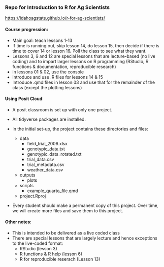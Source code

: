
### Repo for Introduction to R for Ag Scientists


https://idahoagstats.github.io/r-for-ag-scientists/


#### Course progression:

* Main goal: teach lessons 1-13
* If time is running out, skip lesson 14, do lesson 15, then decide if there is time to cover 14 or lesson 16. Poll the class to see what they want. 
* Lessons 3, 6 and 12 are special lessons that are lecture-based (no live coding) and to impart larger lessons on R programming (RStudio, R functions & documentation, reproducible research)
* in lessons 01 & 02, use the console 
* introduce and use .R files for lessons 14 & 15
* Introduce .qmd files in lesson 03 and use that for the remainder of the class (except the plotting lessons)


#### Using Posit Cloud

* A posit classroom is set up with only one project. 

* All tidyverse packages are installed. 

* In the initial set-up, the project contains these directories and files:

  * data      
    * field_trial_2009.xlsx   
    * genotypic_data.txt      
    * genotypic_data_rotated.txt      
    * trial_data.csv      
    * trial_metadata.csv      
    * weather_data.csv      
  * outputs   
    * plots     
  * scripts     
    * example_quarto_file.qmd     
  * project.Rproj      

* Every student should make a permanent copy of this project. Over time, we will create more files and save them to this project. 

#### Other notes:

* This is intended to be delivered as a live coded class
* There are special lessons that are largely lecture and hence exceptions to the live-coded format: 
  * RStudio (lesson 3)
  * R functions & R help (lesson 6)
  * R for reproducible reserach (Lesson 13)


